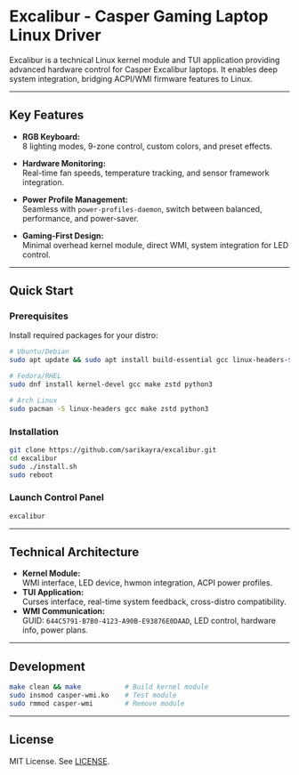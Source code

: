 # Excalibur - Casper Gaming Laptop Linux Driver
Excalibur is a technical Linux kernel module and TUI application providing advanced hardware control for Casper Excalibur laptops. It enables deep system integration, bridging ACPI/WMI firmware features to Linux.

---

## Key Features

- **RGB Keyboard:**  
  8 lighting modes, 9-zone control, custom colors, and preset effects.

- **Hardware Monitoring:**  
  Real-time fan speeds, temperature tracking, and sensor framework integration.

- **Power Profile Management:**  
  Seamless with `power-profiles-daemon`, switch between balanced, performance, and power-saver.

- **Gaming-First Design:**  
  Minimal overhead kernel module, direct WMI, system integration for LED control.

---

## Quick Start

### Prerequisites
Install required packages for your distro:
```bash
# Ubuntu/Debian
sudo apt update && sudo apt install build-essential gcc linux-headers-$(uname -r) zstd python3

# Fedora/RHEL
sudo dnf install kernel-devel gcc make zstd python3

# Arch Linux
sudo pacman -S linux-headers gcc make zstd python3
```

### Installation
```bash
git clone https://github.com/sarikayra/excalibur.git
cd excalibur
sudo ./install.sh
sudo reboot
```

### Launch Control Panel
```bash
excalibur
```

---

## Technical Architecture

- **Kernel Module:**  
  WMI interface, LED device, hwmon integration, ACPI power profiles.
- **TUI Application:**  
  Curses interface, real-time system feedback, cross-distro compatibility.
- **WMI Communication:**  
  GUID: `644C5791-B7B0-4123-A90B-E93876E0DAAD`, LED control, hardware info, power plans.

---

## Development

```bash
make clean && make           # Build kernel module
sudo insmod casper-wmi.ko    # Test module
sudo rmmod casper-wmi        # Remove module
```

---

## License

MIT License. See [LICENSE](LICENSE).
